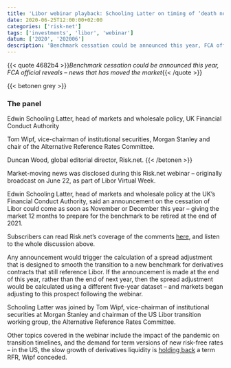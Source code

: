 ```yaml
---
title: 'Libor webinar playback: Schooling Latter on timing of ‘death notice’'
date: 2020-06-25T12:00:00+02:00
categories: ['risk-net']
tags: ['investments', 'libor', 'webinar']
datum: ['2020', '202006']
description: 'Benchmark cessation could be announced this year, FCA official reveals – news that has moved the market'
---
```


{{< quote 4682b4 >}}_Benchmark cessation could be announced this year, FCA official reveals – news that has moved the market_{{< /quote >}}

{{< betonen grey >}}
### The panel
Edwin Schooling Latter, head of markets and wholesale policy, UK Financial Conduct Authority

Tom Wipf, vice-chairman of institutional securities, Morgan Stanley and chair of the Alternative Reference Rates Committee.

Duncan Wood, global editorial director, Risk.net.
{{< /betonen >}}

Market-moving news was disclosed during this Risk.net webinar – originally broadcast on June 22, as part of Libor Virtual Week.

Edwin Schooling Latter, head of markets and wholesale policy at the UK’s Financial Conduct Authority, said an announcement on the cessation of Libor could come as soon as November or December this year – giving the market 12 months to prepare for the benchmark to be retired at the end of 2021.

Subscribers can read Risk.net’s coverage of the comments [here](https://www.risk.net/derivatives/7566041/libor-death-notice-could-be-served-this-year-fca), and listen to the whole discussion above.

Any announcement would trigger the calculation of a spread adjustment that is designed to smooth the transition to a new benchmark for derivatives contracts that still reference Libor. If the announcement is made at the end of this year, rather than the end of next year, then the spread adjustment would be calculated using a different five-year dataset – and markets began adjusting to this prospect following the webinar.

Schooling Latter was joined by Tom Wipf, vice-chairman of institutional securities at Morgan Stanley and chairman of the US Libor transition working group, the Alternative Reference Rates Committee.

Other topics covered in the webinar include the impact of the pandemic on transition timelines, and the demand for term versions of new risk-free rates – in the US, the slow growth of derivatives liquidity is [holding back](https://www.risk.net/derivatives/7567246/sonia-term-rate-nears-beta-release-while-sofr-struggles) a term RFR, Wipf conceded.

